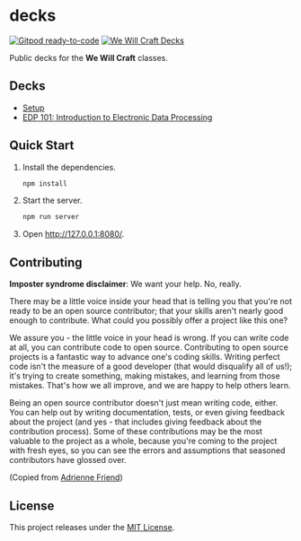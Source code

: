 # decks

[![Gitpod ready-to-code](https://img.shields.io/badge/Gitpod-ready--to--code-blue?logo=gitpod)](https://gitpod.io/#https://github.com/wewillcraft/decks)
[![We Will Craft Decks](https://img.shields.io/badge/decks-slideshow-blue)](https://decks.willcraft.software)

Public decks for the **We Will Craft** classes.

## Decks

-   [Setup](https://decks.willcraft.software/setup/)
-   [EDP 101: Introduction to Electronic Data Processing](https://decks.willcraft.software/edp101/)

## Quick Start

1. Install the dependencies.

    ```bash
    npm install
    ```

2. Start the server.

    ```bash
    npm run server
    ```

3. Open http://127.0.0.1:8080/.

## Contributing

**Imposter syndrome disclaimer**: We want your help. No, really.

There may be a little voice inside your head that is telling you that you're not ready to be an open source contributor; that your skills aren't nearly good enough to contribute. What could you possibly offer a project like this one?

We assure you - the little voice in your head is wrong. If you can write code at all, you can contribute code to open source. Contributing to open source projects is a fantastic way to advance one's coding skills. Writing perfect code isn't the measure of a good developer (that would disqualify all of us!); it's trying to create something, making mistakes, and learning from those mistakes. That's how we all improve, and we are happy to help others learn.

Being an open source contributor doesn't just mean writing code, either. You can help out by writing documentation, tests, or even giving feedback about the project (and yes - that includes giving feedback about the contribution process). Some of these contributions may be the most valuable to the project as a whole, because you're coming to the project with fresh eyes, so you can see the errors and assumptions that seasoned contributors have glossed over.

(Copied from [Adrienne Friend](https://github.com/adriennefriend/imposter-syndrome-disclaimer))

## License

This project releases under the [MIT License](./LICENSE.md).
